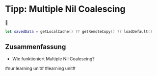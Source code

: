 # Tipp: Multiple Nil Coalescing
🫙

```swift
let savedData = getLocalCache() ?? getRemoteCopy() ?? loadDefault()
```


## Zusammenfassung
- Wie funktioniert Multiple Nil Coalescing?


#nur learning unit# #learning unit#